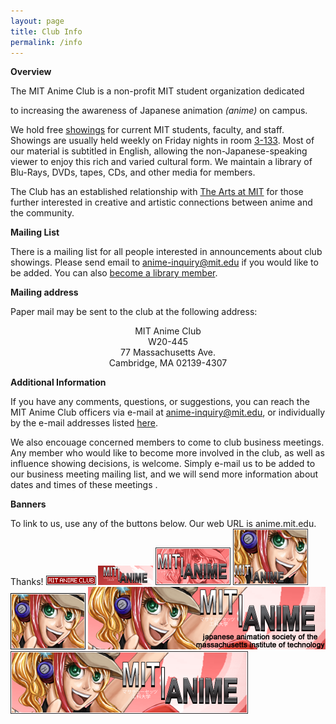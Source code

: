 ```yaml
---
layout: page
title: Club Info
permalink: /info
---
```


<p><b>Overview</b></p>
<p>
The MIT Anime Club is a non-profit MIT student organization dedicated 

  to increasing the awareness of Japanese animation <i>(anime)</i> on campus. </p>


  <p>We hold free <a href="../showings/">showings</a> for current MIT students, faculty, and staff.   
   Showings are usually held weekly on Friday nights in room <a href="http://whereis.mit.edu/map-jpg?mapterms=3-133&mapsearch=go ">3-133</a>. Most of our material is subtitled in English, allowing the non-Japanese-speaking viewer to enjoy this rich and varied cultural form. We maintain a library of Blu-Rays, DVDs, tapes, CDs, and other media for members. </p>

  <p>The Club has an established relationship with <a href="http://web.mit.edu/arts/">The Arts at MIT</a> for those further interested in creative and artistic connections between anime and the community. </p>
  <p><b>Mailing List</b> </p> 
  <p> There is a mailing list for all people interested in announcements about club showings. Please send email to <a href="&#109;&#097;&#105;&#108;&#116;&#111;:&#097;&#110;&#105;&#109;&#101;&#045;&#105;&#110;&#113;&#117;&#105;&#114;&#121;&#064;&#109;&#105;&#116;&#046;&#101;&#100;&#117;">&#097;&#110;&#105;&#109;&#101;&#045;&#105;&#110;&#113;&#117;&#105;&#114;&#121;&#064;&#109;&#105;&#116;&#046;&#101;&#100;&#117;</a> if you would like to be added. You can also <a href="../library/rules.php">become a library member</a>.</p>

<p>  <b>Mailing address</b></p>
<p>Paper mail may be sent to the club at the following address:</p>
<p align="center">MIT Anime Club<br />
  W20-445<br />
  77 Massachusetts Ave.<br />
  Cambridge, MA 02139-4307</p>

<p><b>Additional Information</b></p> 
<p> If you have any comments, questions, or suggestions, you can reach the MIT Anime Club officers via e-mail at <a href="&#109;&#097;&#105;&#108;&#116;&#111;:&#097;&#110;&#105;&#109;&#101;&#045;&#105;&#110;&#113;&#117;&#105;&#114;&#121;&#064;&#109;&#105;&#116;&#046;&#101;&#100;&#117;">&#097;&#110;&#105;&#109;&#101;&#045;&#105;&#110;&#113;&#117;&#105;&#114;&#121;&#064;&#109;&#105;&#116;&#046;&#101;&#100;&#117;</a>, or individually by the e-mail addresses listed <a href="officers.php">here</a>. </p>
<p>We also encouage concerned members to come to club business meetings. Any member who would like to become more involved in the club, as well as influence showing decisions, is welcome. Simply e-mail us to be added to our business meeting mailing list, and we will send more information about dates and times of these meetings .</p>

<p><b>Banners</b></p>

To link to us, use any of the buttons below. Our web URL is anime.mit.edu. Thanks!
<img src="../images/button80x15.png">
<img src="../images/button88x31.png">
<img src="../images/button120x60.png">
<img src="../images/button120x90.png">
<img src="../images/button120x90_2.png">
<img src="../images/button1.png">
<img src="../images/button2.png">
